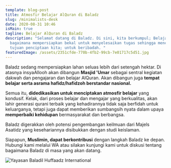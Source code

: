 ```yaml
---
template: blog-post
title: Atmosfir Belajar AlQuran di Baladz
slug: /minimalists-desk
date: 2020-08-31 10:46
isMain: true
tagline: Belajar AlQuran di Baladz
description: "Selamat datang di Baladz. Di sini, kita berkumpul; Belajar
  bagaimana mempersiapkan bekal untuk menyelesaikan tugas sehingga mencapai
  tujuan penciptaan kita; untuk beribadah. "
featuredImage: /assets/2351cfde-770b-4fb2-99cb-7e01717c5d51.jpg
---
```

Baladz sedang mempersiapkan lahan seluas lebih dari setengah hektar. Di atasnya insyaAllooh akan dibangun **Masjid 'Umar** sebagai sentral kegiatan dakwah dan pengajaran dan belajar AlQuran.  Akan dibangun juga **tempat belajar  serta asrama hafidz/hafidzoh berstandar nasional.**

Semua itu, **didedikasikan untuk menciptakan atmosfir belajar** yang kondusif. Kelak, dari proses belajar dan mengajar yang berkualitas, akan lahir generasi qurani terbaik yang kehadirannya tidak saja berfidah untuk keluarganya, tetapi juga dapat memberikan sumbangsih nyata dalam upaya **memperbaiki kehidupan** bermasyarakat dan berbangsa.

Baladz digerakkan oleh potensi pengembangan keilmuan dari Majels Asatidz  yang kesehariannya disibukkan dengan studi keislaman.

Siapapun, **Muslimin, dapat berkontribusi** dengan langkah Baladz ke depan. Hubungi kami melalui WA atau silakan kunjungi kami untuk diskusi tentang bagaimana Baladz di masa yang akan datang.

![Yayasan Baladil Huffaadz International](/assets/baladzoffice-min.jpg "Menuju Generasi Qurani Berakhlaq AlQuran")